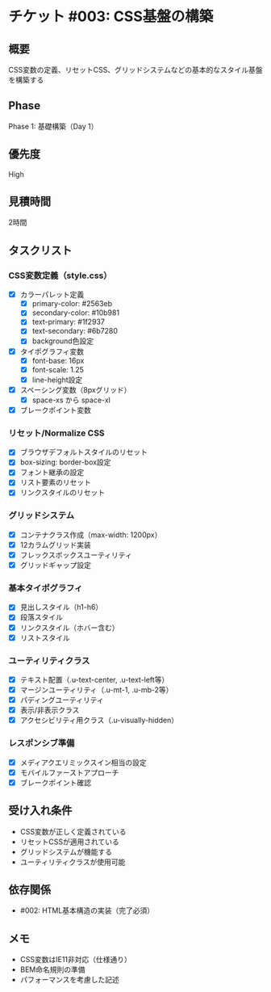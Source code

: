 # チケット #003: CSS基盤の構築

## 概要
CSS変数の定義、リセットCSS、グリッドシステムなどの基本的なスタイル基盤を構築する

## Phase
Phase 1: 基礎構築（Day 1）

## 優先度
High

## 見積時間
2時間

## タスクリスト

### CSS変数定義（style.css）
- [x] カラーパレット定義
  - [x] primary-color: #2563eb
  - [x] secondary-color: #10b981
  - [x] text-primary: #1f2937
  - [x] text-secondary: #6b7280
  - [x] background色設定
- [x] タイポグラフィ変数
  - [x] font-base: 16px
  - [x] font-scale: 1.25
  - [x] line-height設定
- [x] スペーシング変数（8pxグリッド）
  - [x] space-xs から space-xl
- [x] ブレークポイント変数

### リセット/Normalize CSS
- [x] ブラウザデフォルトスタイルのリセット
- [x] box-sizing: border-box設定
- [x] フォント継承の設定
- [x] リスト要素のリセット
- [x] リンクスタイルのリセット

### グリッドシステム
- [x] コンテナクラス作成（max-width: 1200px）
- [x] 12カラムグリッド実装
- [x] フレックスボックスユーティリティ
- [x] グリッドギャップ設定

### 基本タイポグラフィ
- [x] 見出しスタイル（h1-h6）
- [x] 段落スタイル
- [x] リンクスタイル（ホバー含む）
- [x] リストスタイル

### ユーティリティクラス
- [x] テキスト配置（.u-text-center, .u-text-left等）
- [x] マージンユーティリティ（.u-mt-1, .u-mb-2等）
- [x] パディングユーティリティ
- [x] 表示/非表示クラス
- [x] アクセシビリティ用クラス（.u-visually-hidden）

### レスポンシブ準備
- [x] メディアクエリミックスイン相当の設定
- [x] モバイルファーストアプローチ
- [x] ブレークポイント確認

## 受け入れ条件
- CSS変数が正しく定義されている
- リセットCSSが適用されている
- グリッドシステムが機能する
- ユーティリティクラスが使用可能

## 依存関係
- #002: HTML基本構造の実装（完了必須）

## メモ
- CSS変数はIE11非対応（仕様通り）
- BEM命名規則の準備
- パフォーマンスを考慮した記述